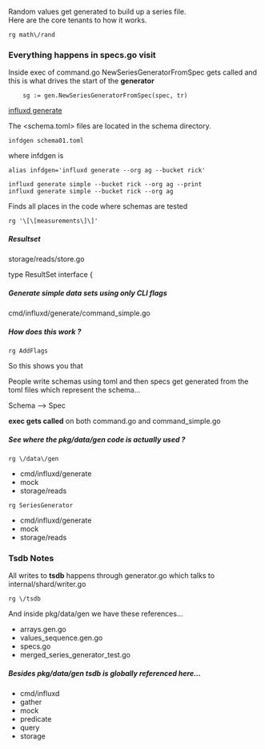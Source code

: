 
Random values get generated to build up a series file.    
Here are the core tenants to how it works.

```
rg math\/rand
```

### Everything happens in specs.go visit

Inside exec of command.go NewSeriesGeneratorFromSpec gets
called and this is what drives the start of the **generator**

```
	sg := gen.NewSeriesGeneratorFromSpec(spec, tr)
```

[influxd generate](https://v2.docs.influxdata.com/v2.0/reference/cli/influxd/generate)

The <schema.toml> files are located in the schema directory.

```
infdgen schema01.toml
```

where infdgen is

```
alias infdgen='influxd generate --org ag --bucket rick'
```

```
influxd generate simple --bucket rick --org ag --print
influxd generate simple --bucket rick --org ag
```

Finds all places in the code where schemas are tested

```
rg '\[\[measurements\]\]'
```

##### Resultset

storage/reads/store.go

type ResultSet interface {

##### Generate simple data sets using only CLI flags

cmd/influxd/generate/command_simple.go

##### How does this work ?

```
rg AddFlags
```

So this shows you that

People write schemas using toml and then specs get generated from
the toml files which represent the schema...

Schema --> Spec

**exec gets called** on both command.go and command_simple.go

##### See where the pkg/data/gen code is actually used ?

```
rg \/data\/gen
```

* cmd/influxd/generate
* mock
* storage/reads

```
rg SeriesGenerator
```

* cmd/influxd/generate
* mock
* storage/reads

### Tsdb Notes

All writes to **tsdb** happens through generator.go which talks to internal/shard/writer.go

```
rg \/tsdb
```

And inside pkg/data/gen we have these references...

* arrays.gen.go
* values_sequence.gen.go
* specs.go
* merged_series_generator_test.go

##### Besides pkg/data/gen tsdb is globally referenced here...

* cmd/influxd
* gather
* mock
* predicate
* query
* storage
